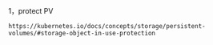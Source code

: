 1，protect PV

    https://kubernetes.io/docs/concepts/storage/persistent-volumes/#storage-object-in-use-protection

